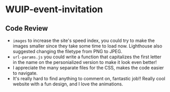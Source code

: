 # WUIP-event-invitation

## Code Review

- `images` to increase the site's speed index, you could try to make the images smaller since they take some time to load now. Lighthouse also suggested changing the filetype from PNG to JPEG.
- `url-params.js` you could write a function that capitalizes the first letter in the name on the personialized version to make it look even better!
- I appreciate the many separate files for the CSS, makes the code easier to navigate.
- It's really hard to find anything to comment on, fantastic job!! Really cool website with a fun design, and I love the animations.
